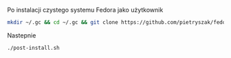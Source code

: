 Po instalacji czystego systemu Fedora jako użytkownik

```bash
mkdir ~/.gc && cd ~/.gc && git clone https://github.com/pietryszak/fedora-installer.git && cd fedora-installer && chmod +x install.sh post-install.sh && ./install.sh 
```

Nastepnie
```bash
./post-install.sh
```

